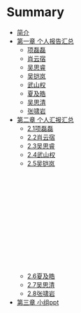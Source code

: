 # Summary

* [简介](README.md)
* [第一章 个人报告汇总](chapter1.md)
  * [项磊磊](chapter1.md#项磊磊)
  * [肖云宿](chapter1.md#肖云宿)
  * [吴思睿](chapter1.md#吴思睿)
  * [吴铠岚](chapter1.md#吴铠岚)
  * [武山权](chapter1.md#武山权)
  * [夏及皓](chapter1.md#夏及皓)
  * [吴思清](chapter1.md#吴思清)
  * [张啸岩](chapter1.md#张啸岩)
* [第二章 个人汇报汇总](di-er-zhang-ge-ren-hui-bao-hui-zong-ff08-mu-lu-ff09.md)
  * [2.1项磊磊](chapter2/21xiang-lei-lei.md)
  * [2.2肖云宿](chapter2/22xiao-yun-su.md)
  * [2.3吴思睿](chapter2/23wu-si-rui.md)
  * [2.4武山权](chapter2/24wu-shan-quan.md)
  * [2.5吴铠岚](chapter2/25wu-kai-lan.md)    
      [](/XML/wukailan/01.md)    
      [](/XML/wukailan/02.md)    
      [](/XML/wukailan/03.md)    
      [](/XML/wukailan/04.md)    
      [](/XML/wukailan/05.md)    
      [](/XML/wukailan/06.md)    
      [](/XML/wukailan/07.md)    
      [](/XML/wukailan/08.md)    
      [](/XML/wukailan/09.md)    
      [](/XML/wukailan/10.md)  
      [](/XML/wukailan/11.md)  
      [](/XML/wukailan/12.md)  
      [](/XML/wukailan/13.md)  
      [](/XML/wukailan/14.md)  
      [](/XML/wukailan/15.md)  
  * [2.6夏及皓](chapter2/26xia-ji-hao.md)
  * [2.7吴思清](chapter2/27wu-si-qing.md)
  * [2.8张啸岩](chapter2/28zhang-xiao-yan.md)
* [第三章 小组ppt](di-san-zhang-xiao-zu-ppt.md)

